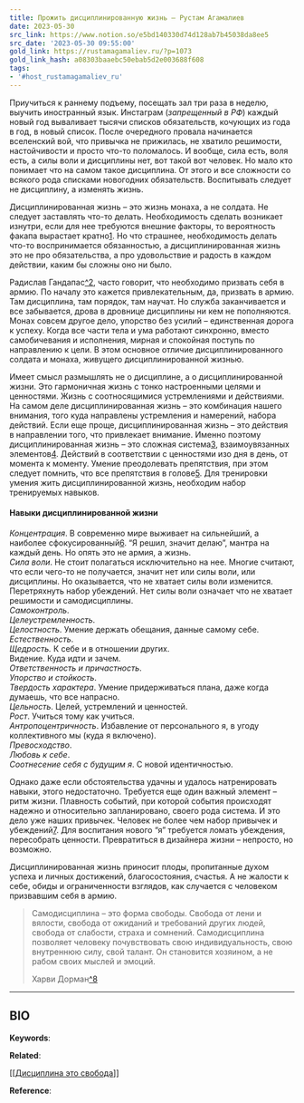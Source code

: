 ```yaml
---
title: Прожить дисциплинированную жизнь — Рустам Агамалиев
date: 2023-05-30
src_link: https://www.notion.so/e5bd140330d74d128ab7b45038da8ee5
src_date: '2023-05-30 09:55:00'
gold_link: https://rustamagamaliev.ru/?p=1073
gold_link_hash: a08303baaebc50ebab5d2e003688f608
tags:
- '#host_rustamagamaliev_ru'
---
```



Приучиться к раннему подъему, посещать зал три раза в неделю, выучить иностранный язык. Инстаграм (*запрещенный в РФ*) каждый новый год вываливает тысячи списков обязательств, кочующих из года в год, в новый список. После очередного провала начинается вселенский вой, что привычка не прижилась, не хватило решимости, настойчивости и просто что-то поломалось. И вообще, сила есть, воля есть, а силы воли и дисциплины нет, вот такой вот человек. Но мало кто понимает что на самом такое дисциплина. От этого и все сложности со всякого рода списками новогодних обязательств. Воспитывать следует не дисциплину, а изменять жизнь.


Дисциплинированная жизнь – это жизнь монаха, а не солдата. Не следует заставлять что-то делать. Необходимость сделать возникает изнутри, если для нее требуются внешние факторы, то вероятность факапа вырастает кратно[1](#fn-1073-1). Но что страшнее, необходимость делать что-то воспринимается обязанностью, а дисциплинированная жизнь это не про обязательства, а про удовольствие и радость в каждом действии, каким бы сложны оно ни было.


Радислав Гандапас[^2](https://www.radislavgandapas.com), часто говорит, что необходимо призвать себя в армию. По началу это кажется привлекательным, да, призвать в армию. Там дисциплина, там порядок, там научат. Но служба заканчивается и все забывается, дрова в дровнице дисциплины ни кем не пополняются. Монах совсем другое дело, упорство без усилий – единственная дорога к успеху. Когда все части тела и ума работают синхронно, вместо самобичевания и исполнения, мирная и спокойная поступь по направлению к цели. В этом основное отличие дисциплинированного солдата и монаха, живущего дисциплинированной жизнью.


Имеет смысл размышлять не о дисциплине, а о дисциплинированной жизни. Это гармоничная жизнь с тонко настроенными целями и ценностями. Жизнь с соотносящимися устремлениями и действиями. На самом деле дисциплинированная жизнь – это комбинация нашего внимания, того куда направлены устремления и намерений, набора действий. Если еще проще, дисциплинированная жизнь – это действия в направлении того, что привлекает внимание. Именно поэтому дисциплинированная жизнь – это сложная система[3](#fn-1073-3), взаимоувязанных элементов[4](#fn-1073-4). Действий в соответствии с ценностями изо дня в день, от момента к моменту. Умение преодолевать препятствия, при этом следует помнить, что все препятствия в голове[5](#fn-1073-5). Для тренировки умения жить дисциплинированной жизнь, необходим набор тренируемых навыков.


#### Навыки дисциплинированной жизни


*Концентрация*. В современно мире выживает на сильнейший, а наиболее сфокусированный[6](#fn-1073-6). “Я решил, значит делаю”, мантра на каждый день. Но опять это не армия, а жизнь.  
*Сила воли*. Не стоит полагаться исключительно на нее. Многие считают, что если чего-то не получается, значит нет или силы воли, или дисциплины. Но оказывается, что не хватает силы воли изменится. Перетряхнуть набор убеждений. Нет силы воли означает что не хватает решимости и самодисциплины.  
*Самоконтроль*.  
*Целеустремленность*.  
*Целостность*. Умение держать обещания, данные самому себе.  
*Естественность*.  
*Щедрость.* К себе и в отношении других.  
Видение. Куда идти и зачем.  
*Ответственность и причастность*.  
*Упорство и стойкость*.  
*Твердость характера*. Умение придерживаться плана, даже когда думаешь, что все напрасно.  
*Цельность*. Целей, устремлений и ценностей.  
*Рост*. Учиться тому как учиться.  
*Антропоцентричность*. Избавление от персонального я, в угоду коллективного мы (куда я включено).  
*Превосходство*.  
*Любовь к себе*.  
*Соотнесение себя с будущим я*. С новой идентичностью.


Однако даже если обстоятельства удачны и удалось натренировать навыки, этого недостаточно. Требуется еще один важный элемент – ритм жизни. Плавность событий, при которой события происходят надежно и относительно запланировано, своего рода система. И это дело уже наших привычек. Человек не более чем набор привычек и убеждений[7](#fn-1073-7). Для воспитания нового “я” требуется ломать убеждения, пересобрать ценности. Превратиться в дизайнера жизни – непросто, но возможно.


Дисциплинированная жизнь приносит плоды, пропитанные духом успеха и личных достижений, благосостояния, счастья. А не жалости к себе, обиды и ограниченности взглядов, как случается с человеком призвавшим себя в армию.



> Самодисциплина – это форма свободы. Свобода от лени и вялости, свобода от ожиданий и требований других людей, свобода от слабости, страха и сомнений. Самодисциплина позволяет человеку почувствовать свою индивидуальность, свою внутреннюю силу, свой талант. Он становится хозяином, а не рабом своих мыслей и эмоций.
> 
> 
> Харви Дорман[^8](https://csldallas.org/discipline-is-a-form-of-freedom/)




---


BIO
---


**Keywords**:


**Related**:


[[[Дисциплина это свобода](https://rustamagamaliev.ru/?p=409)]]

**Reference**: